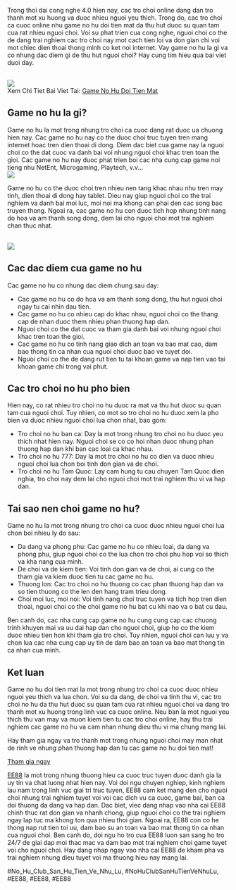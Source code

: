 <p>Trong thoi dai cong nghe 4.0 hien nay, cac tro choi online dang dan tro thanh mot xu huong va duoc nhieu nguoi yeu thich. Trong do, cac tro choi ca cuoc online nhu game no hu doi tien mat da thu hut duoc su quan tam cua rat nhieu nguoi choi. Voi su phat trien cua cong nghe, nguoi choi co the de dang trai nghiem cac tro choi nay mot cach tien loi va don gian chi voi mot chiec dien thoai thong minh co ket noi internet. Vay game no hu la gi va co nhung dac diem gi de thu hut nguoi choi? Hay cung tim hieu qua bai viet duoi day.</p><br><img src="https://ee88vn.wiki/wp-content/uploads/2025/04/Tai-sao-game-no-hu-doi-tien-mat-lai-duoc-yeu-thich.png"></br>
Xem Chi Tiet Bai Viet Tai: <a href="https://ee88vn.wiki/game-no-hu-doi-tien-mat/">Game No Hu Doi Tien Mat</a><h2>Game no hu la gi?</h2><p>Game no hu la mot trong nhung tro choi ca cuoc dang rat duoc ua chuong hien nay. Cac game no hu nay co the duoc choi truc tuyen tren mang internet hoac tren dien thoai di dong. Diem dac biet cua game nay la nguoi choi co the dat cuoc va danh bai voi nhung nguoi choi khac tren toan the gioi. Cac game no hu nay duoc phat trien boi cac nha cung cap game noi tieng nhu NetEnt, Microgaming, Playtech, v.v...<br><img src="https://ee88vn.wiki/wp-content/uploads/2025/04/Game-No-Hu-Doi-Tien-Mat-Uy-Tin-Va-Bi-Quyet-De-Thang-2025-1.png"></br><p>Game no hu co the duoc choi tren nhieu nen tang khac nhau nhu tren may tinh, dien thoai di dong hay tablet. Dieu nay giup nguoi choi co the trai nghiem va danh bai moi luc, moi noi ma khong can phai den cac song bac truyen thong. Ngoai ra, cac game no hu con duoc tich hop nhung tinh nang do hoa va am thanh song dong, dem lai cho nguoi choi mot trai nghiem chan thuc nhat.</p><br><img src="https://ee88vn.wiki/wp-content/uploads/2025/04/Game-no-hu-doi-tien-mat-la-gi.png"></br><h2>Cac dac diem cua game no hu</h2><p>Cac game no hu co nhung dac diem chung sau day:<ul>
<li>Cac game no hu co do hoa va am thanh song dong, thu hut nguoi choi ngay tu cai nhin dau tien.</li>
<li>Cac game no hu co nhieu cap do khac nhau, nguoi choi co the thang cap de nhan duoc them nhieu phan thuong hap dan.</li>
<li>Nguoi choi co the dat cuoc va tham gia danh bai voi nhung nguoi choi khac tren toan the gioi.</li>
<li>Cac game no hu co tinh nang giao dich an toan va bao mat cao, dam bao thong tin ca nhan cua nguoi choi duoc bao ve tuyet doi.</li>
<li>Nguoi choi co the de dang rut tien tu tai khoan game va nap tien vao tai khoan game chi trong vai phut.</li>
</ul><h2>Cac tro choi no hu pho bien</h2><p>Hien nay, co rat nhieu tro choi no hu duoc ra mat va thu hut duoc su quan tam cua nguoi choi. Tuy nhien, co mot so tro choi no hu duoc xem la pho bien va duoc nhieu nguoi choi lua chon nhat, bao gom:</p><ul>
<li>Tro choi no hu ban ca: Day la mot trong nhung tro choi no hu duoc yeu thich nhat hien nay. Nguoi choi se co co hoi nhan duoc nhung phan thuong hap dan khi ban cac loai ca khac nhau.</li>
<li>Tro choi no hu 777: Day la mot tro choi no hu co dien va duoc nhieu nguoi choi lua chon boi tinh don gian va de choi.</li>
<li>Tro choi no hu Tam Quoc: Lay cam hung tu cau chuyen Tam Quoc dien nghia, tro choi nay dem lai cho nguoi choi mot trai nghiem thu vi va hap dan.</li>
</ul><h2>Tai sao nen choi game no hu?</h2><p>Game no hu la mot trong nhung tro choi ca cuoc duoc nhieu nguoi choi lua chon boi nhieu ly do sau:<ul>
<li>Da dang va phong phu: Cac game no hu co nhieu loai, da dang va phong phu, giup nguoi choi co the lua chon tro choi phu hop voi so thich va kha nang cua minh.</li>
<li>De choi va de kiem tien: Voi tinh don gian va de choi, ai cung co the tham gia va kiem duoc tien tu cac game no hu.</li>
<li>Thuong lon: Cac tro choi no hu thuong co cac phan thuong hap dan va so tien thuong co the len den hang tram trieu dong.</li>
<li>Choi moi luc, moi noi: Voi tinh nang choi truc tuyen va tich hop tren dien thoai, nguoi choi co the choi game no hu bat cu khi nao va o bat cu dau.</li>
</ul><p>Ben canh do, cac nha cung cap game no hu cung cung cap cac chuong trinh khuyen mai va uu dai hap dan cho nguoi choi, giup ho co the kiem duoc nhieu tien hon khi tham gia tro choi. Tuy nhien, nguoi choi can luu y va chon lua cac nha cung cap uy tin de dam bao an toan va bao mat thong tin ca nhan cua minh.</p><h2>Ket luan</h2><p>Game no hu doi tien mat la mot trong nhung tro choi ca cuoc duoc nhieu nguoi yeu thich va lua chon. Voi su da dang, de choi va tinh thu vi, cac tro choi no hu da thu hut duoc su quan tam cua rat nhieu nguoi choi va dang tro thanh mot xu huong trong linh vuc ca cuoc online. Neu ban la mot nguoi yeu thich thu van may va muon kiem tien tu cac tro choi online, hay thu trai nghiem cac game no hu va cam nhan nhung dieu thu vi ma chung mang lai.</p><p>Hay tham gia ngay va tro thanh mot trong nhung nguoi choi may man nhat de rinh ve nhung phan thuong hap dan tu cac game no hu doi tien mat!</p><a class="btn" href="#">Tham gia ngay</a><p><a href="https://ee88vn.wiki/">EE88</a> la mot trong nhung thuong hieu ca cuoc truc tuyen duoc danh gia la uy tin va chat luong nhat hien nay. Voi doi ngu chuyen nghiep, kinh nghiem lau nam trong linh vuc giai tri truc tuyen, EE88 cam ket mang den cho nguoi choi nhung trai nghiem tuyet voi voi cac dich vu ca cuoc, game bai, ban ca doi thuong da dang va hap dan. Dac biet, viec dang nhap vao nha cai EE88 chinh thuc rat don gian va nhanh chong, giup nguoi choi co the trai nghiem ngay lap tuc ma khong ton qua nhieu thoi gian. Ngoai ra, EE88 con co he thong nap rut tien toi uu, dam bao su an toan va bao mat thong tin ca nhan cua nguoi choi. Ben canh do, doi ngu ho tro cua EE88 luon san sang ho tro 24/7 de giai dap moi thac mac va dam bao mot trai nghiem choi game tuyet voi cho nguoi choi. Hay dang nhap ngay vao nha cai EE88 de kham pha va trai nghiem nhung dieu tuyet voi ma thuong hieu nay mang lai.</p>
#No_Hu_Club_San_Hu_Tien_Ve_Nhu_Lu, #NoHuClubSanHuTienVeNhuLu, #EE88, #EE88, #EE88

